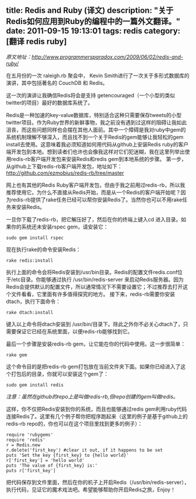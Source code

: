 title: Redis and Ruby (译文)
description: "关于Redis如何应用到Ruby的编程中的一篇外文翻译。"
date: 2011-09-15 19:13:01
tags: redis
category: [翻译 redis ruby]
---


*原文地址：http://www.programmersparadox.com/2009/06/02/redis-and-ruby/*

在五月份的一次 raleigh.rb 聚会中， Kevin Smith进行了一次关于多形式数据库的演讲，其中包括著名的 CouchDB 和 Redis。

这一次的演讲让我确信Redis将会是支持 getencouraged（一个小型的类似twitter的项目）最好的数据库系统了。

Redis是一种加速的key-value数据库，特别适合这种只需要保存tweets的小型twitter项目。作为Ruby世界的新鲜事物，我之前没有遇到过这样的阻碍让我如此沮丧，而这些问题同样也会摆在其他人面前。其中一个障碍是我对ruby中gem的系统机制理解不够深入，而且找不到一个关于Redis的gem能够让我轻松的gem install去使用。这意味着我必须知道如何用代码从github上安装Redis ruby的客户端开发包到本地。想到读者们也许也会像我这样对它们犯迷糊，我在这里列举出使用redis-rb客户端开发包来安装Redis和redis gem到本地系统的步骤。
第一步，从github上下载redis-rb客户端开发包，地址如下：
http://github.com/ezmobius/redis-rb/tree/master

网上也有其他的Redis Ruby客户端开发包，但由于我之前用过redis-rb，所以我推荐使用它。为什么不直接从Redis开始，而是从一个Redis的客户端开始呢？因为redis-rb提供了rake任务已经可以帮你安装Redis了。当然你也可以不用rake任务来安装Redis。

一旦你下载了redis-rb，把它解压好了，然后在你的终端上键入cd 进入目录。如果你的系统还未安装rspec gem，请安装它：

`sudo gem install rspec `

现在执行rake的命令安装Redis：

`rake redis:install`

执行上面的命令会将Redis安装到/usr/bin目录。Redis的配置文件redis.conf位于/etc目录。你能够通过执行 /usr/bin/redis-server 来启动Redis服务器。因为Redis会提供默认的配置文件，所以通常情况下不需要设置它；不过推荐去打开这个文件看看，它里面有许多值得探究的地方。
接下来，redis-rb需要你安装dtach，执行下面命令：

`rake dtach:install`

键入以上命令将dtach安装到 /usr/bin/目录下。除此之外你不必关心dtach了，只需要保证它已经在系统里面，以便redis-rb能够找到它。

最后一个步骤是安装redis-rb gem，让它能在你的代码中使用。这一步很简单：

`rake gem`

这个命令目的是把redis-rb gem打包放在当前文件夹下面。如果你已经进入了这个打包后的目录，你就可以安装这个gem了：

`sudo gem install redis`

*注意：虽然在github的repo上是叫做redis-rb,但repo创建的gem叫做redis。*

这样，你不仅把Redis安装到你的系统，而且也能够通过redis gem利用ruby代码连接Redis了。这里有几个例子帮你把程序跑起来（这里的例子是基于github上的redis-rb repo的，你也可以在这个项目里找到更多的例子）：

```
require 'rubygems'  
require 'redis'  
r = Redis.new  
r.delete('first_key') #clear it out, if it happens to be set  
puts 'Set the key {first_key} to {hello world}'  
r['first_key'] = 'hello world'  
puts 'The value of {first_key} is:'  
puts r['first_key']  
```

把代码保存到文件里面，然后在你的机子上开启Redis（/usr/bin/redis-server），执行代码，见证它的魔术戏法吧。希望能够帮助你开启Redis之旅，Enjoy！